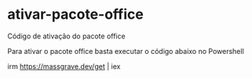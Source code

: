 # ativar-pacote-office
Código de ativação do pacote office


Para ativar o pacote office basta executar o código abaixo no Powershell

irm https://massgrave.dev/get | iex 
